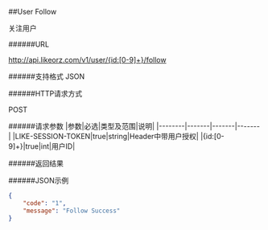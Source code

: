 ##User Follow关注用户######URLhttp://api.likeorz.com/v1/user/{id:[0-9]+}/follow######支持格式JSON######HTTP请求方式POST######请求参数|参数|必选|类型及范围|说明||--------|-------|-------|-------||LIKE-SESSION-TOKEN|true|string|Header中带用户授权||{id:[0-9]+}|true|int|用户ID|######返回结果######JSON示例```json{    "code": "1",     "message": "Follow Success"}```